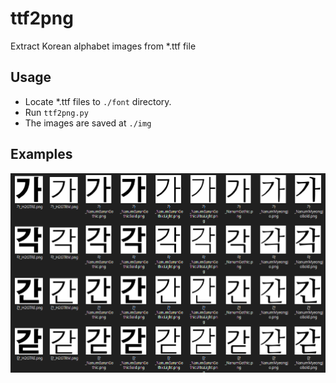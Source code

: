 # ttf2png

Extract Korean alphabet images from \*.ttf file



## Usage

- Locate *.ttf files to `./font` directory.
- Run `ttf2png.py`
- The images are saved at `./img`



## Examples

![results_ex](./img/results_ex.PNG)
